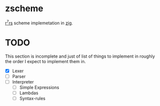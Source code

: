 # zscheme

[r<sup>7</sup>rs](r7rs.org) scheme implemetation in [zig](ziglang.org).

# TODO

This section is incomplete and just of list of things to implement in roughly the order I expect to implement them in.

- [x] Lexer
- [ ] Parser
- [ ] Interpreter
  - [ ] Simple Expressions
  - [ ] Lambdas
  - [ ] Syntax-rules
